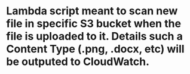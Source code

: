 # Lambda script meant to scan new file in specific S3 bucket when the file is uploaded to it. Details such a Content Type (.png, .docx, etc) will be outputed to CloudWatch.